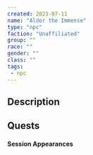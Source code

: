 ```yaml
---
created: 2023-07-11
name: "Aldor the Immense"
type: "npc"
faction: "Unaffiliated"
group: ""
race: ""
gender: ""
class: ""
tags:
 - npc
---
```

## Description


## Quests
<!-- QueryToSerialize: TASK FROM "DND - Drakkenheim/Quests" WHERE !completed AND contains(outlinks, [[Aldor the Immense]]) -->

#### Session Appearances
<!-- QueryToSerialize: LIST FROM [[Aldor the Immense]] WHERE file.folder = "DND - Drakkenheim/Sessions" -->



